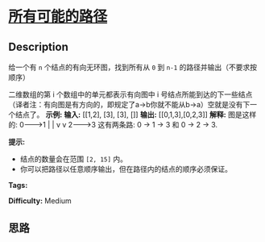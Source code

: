 # [所有可能的路径][title]

## Description

给一个有 `n` 个结点的有向无环图，找到所有从 `0` 到 `n-1` 的路径并输出（不要求按顺序）

二维数组的第 i 个数组中的单元都表示有向图中 i
号结点所能到达的下一些结点（译者注：有向图是有方向的，即规定了a->b你就不能从b->a）空就是没有下一个结点了。
            **示例:**    **输入:** [[1,2], [3], [3], []]     **输出:** [[0,1,3],[0,2,3]]     **解释:** 图是这样的:    0--->1    |    |    v    v    2--->3    这有两条路: 0 -> 1 -> 3 和 0 -> 2 -> 3.    

**提示:**

  * 结点的数量会在范围 `[2, 15]` 内。
  * 你可以把路径以任意顺序输出，但在路径内的结点的顺序必须保证。


**Tags:** 

**Difficulty:** Medium

## 思路

[title]: https://leetcode-cn.com/problems/all-paths-from-source-to-target
